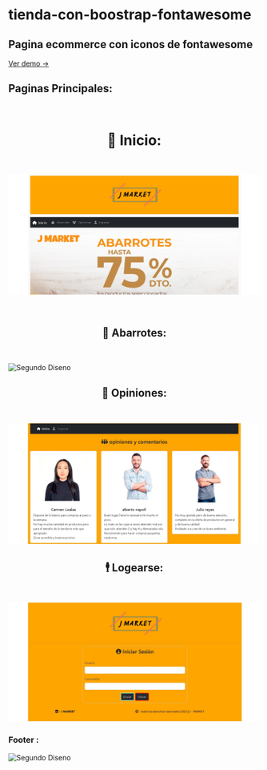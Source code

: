 # tienda-con-boostrap-fontawesome
 
## **Pagina ecommerce con iconos de fontawesome**
[Ver demo ->](https://github.com/jefersc/paginaweb-con-bootstrap-fontawesome.git)


## **Paginas Principales:**

<br>
<h1 align="center"><strong> 🚀 Inicio:</strong></h1>
<br>

![Primer Diseno](./capturas/inicio.jpg)

<br>
<h2 align="center"><strong> 👾 Abarrotes:</strong></h2>
<br>

![Segundo Diseno](./screenshots/abarrotes.jpg)
<br>
<h2 align="center"><strong> 👟 Opiniones:</strong></h2>
<br>

![Segundo Diseno](./capturas/opiniones.jpg)
<br>
<h2 align="center"><strong> 🕴️ Logearse:</strong></h2>
<br>

![Segundo Diseno](./capturas/ingresar.jpg)
### Footer :
![Segundo Diseno](./capturas/footer.jpg)


<br><br>

